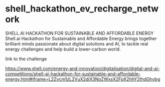 # shell_hackathon_ev_recharge_network


SHELL.AI HACKATHON FOR SUSTAINABLE AND AFFORDABLE ENERGY
Shell.ai Hackathon for Sustainable and Affordable Energy brings together brilliant minds passionate about digital solutions and AI, to tackle real energy challenges and help build a lower-carbon world.


link to the challenge 

https://www.shell.com/energy-and-innovation/digitalisation/digital-and-ai-competitions/shell-ai-hackathon-for-sustainable-and-affordable-energy.html#iframe=L2Zvcm1zL2VuX2diX3NoZWxsX2FpX2hhY2thdGhvbg
